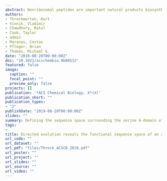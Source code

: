 ```yaml
---
abstract: Nonribosomal peptides are important natural products biosynthesized by nonribosomal peptide synthetases (NRPSs). Adenylation (A) domains of NRPSs are highly specific for the substrate they recognize. This recognition is determined by ten residues in the substrate-binding pocket, referred to as the specificity code. This finding led to the proposal that nonribosomal peptides could be altered by specificity code swapping. Unfortunately, this approach has proven, with few exceptions, to be unproductive; changing the specificity code typically results in broadened specificity or poor function. To enhance our understanding of A domain substrate selectivity, we carried out a detailed analysis of the specificity code from the A domain of EntF, an NRPS involved in enterobactin biosynthesis in Escherichia coli. Using directed evolution and a genetic selection, we determined which sites in the code have strict residue requirements and which are tolerant of variation. We showed that the EntF A domain, and other L-Ser-specific A domains, have a functional sequence space for L-Ser recognition, rather than a single code. This functional space is more expansive than the aggregate of all characterized L-Ser-specific A domains - we identified 152 new L-Ser specificity codes. Together, our data provide essential insights into how to overcome the barriers that prevent rational changes to A domain specificity.
authors:
- Throckmorton, Kurt
- Vinnik, Vladimir
- Chawdhury, Ratul
- Cook, Taylor
- admin
- Maranas, Costas
- Pfleger, Brian
- Thomas, Michael G.
date: "2019-08-20T00:00:00Z"
doi: "10.1021/acschembio.9b00532"
featured: false
image:
  caption: ""
  focal_point: ""
  preview_only: false
projects: []
publication: '*ACS Chemical Biology, X*(X)'
publication_short: ""
publication_types:
- "2"
publishDate: "2019-08-20T00:00:00Z"
slides: ""
summary: Defining the sequence space surrounding the serine A-domain of enterobactin through directed evolution.
tags:
- 
title: Directed evolution reveals the functional sequence space of an adenylation domain specificity code
url_code: ""
url_dataset: ""
url_pdf: "files/Throck_ACSCB_2019.pdf"
url_poster: ""
url_project: ""
url_slides: ""
url_source: ""
url_video: ""
---
```

